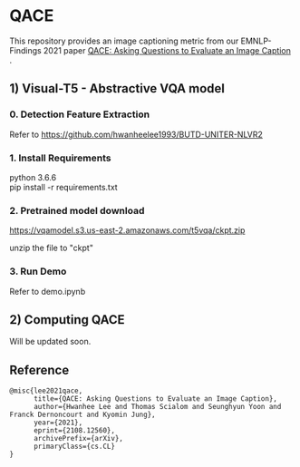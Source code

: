 # QACE
This repository provides an image captioning metric from our EMNLP-Findings 2021 paper [QACE: Asking Questions to Evaluate an Image Caption
](https://arxiv.org/abs/2108.12560).


## 1) Visual-T5 - Abstractive VQA model
### 0. Detection Feature Extraction
Refer to https://github.com/hwanheelee1993/BUTD-UNITER-NLVR2

### 1. Install Requirements
python 3.6.6\
pip install -r requirements.txt

### 2. Pretrained model download
https://vqamodel.s3.us-east-2.amazonaws.com/t5vqa/ckpt.zip

unzip the file to "ckpt"

### 3. Run Demo
Refer to demo.ipynb

## 2) Computing QACE
Will be updated soon.

## Reference
```
@misc{lee2021qace,
      title={QACE: Asking Questions to Evaluate an Image Caption}, 
      author={Hwanhee Lee and Thomas Scialom and Seunghyun Yoon and Franck Dernoncourt and Kyomin Jung},
      year={2021},
      eprint={2108.12560},
      archivePrefix={arXiv},
      primaryClass={cs.CL}
}
```
